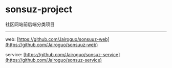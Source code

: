 # sonsuz-project
社区网站前后端分类项目

-----
web: [https://github.com/Jairoguo/sonsuuz-web](https://github.com/Jairoguo/sonsuuz-web)

service: [https://github.com/Jairoguo/sonsuz-service](https://github.com/Jairoguo/sonsuz-service)
